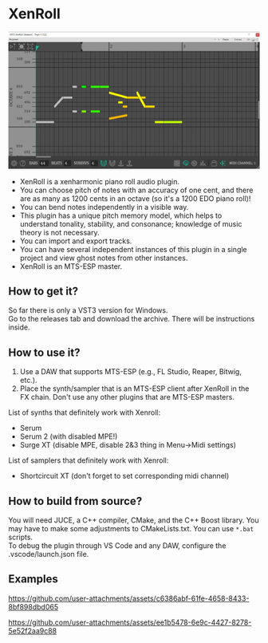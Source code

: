 # XenRoll

![alt text](preview.png)

* XenRoll is a xenharmonic piano roll audio plugin.  
* You can choose pitch of notes with an accuracy of one cent, and there are as many as 1200 cents in an octave (so it's a 1200 EDO piano roll)! 
* You can bend notes independently in a visible way.  
* This plugin has a unique pitch memory model, which helps to understand tonality, stability, and consonance; knowledge of music theory is not necessary.  
* You can import and export tracks.
* You can have several independent instances of this plugin in a single project and view ghost notes from other instances.
* XenRoll is an MTS-ESP master.

## How to get it?
So far there is only a VST3 version for Windows.  
Go to the releases tab and download the archive. There will be instructions inside.

## How to use it?
1. Use a DAW that supports MTS-ESP (e.g., FL Studio, Reaper, Bitwig, etc.).  
2. Place the synth/sampler that is an MTS-ESP client after XenRoll in the FX chain. Don't use any other plugins that are MTS-ESP masters.  

List of synths that definitely work with Xenroll:  
* Serum  
* Serum 2 (with disabled MPE!)  
* Surge XT (disable MPE, disable 2&3 thing in Menu->Midi settings)
 
List of samplers that definitely work with Xenroll:  
* Shortcircuit XT (don't forget to set corresponding midi channel) 

## How to build from source?
You will need JUCE, a C++ compiler, CMake, and the C++ Boost library. You may have to make some adjustments to CMakeLists.txt. You can use `*.bat` scripts.  
To debug the plugin through VS Code and any DAW, configure the .vscode/launch.json file.

## Examples

https://github.com/user-attachments/assets/c6386abf-61fe-4658-8433-8bf898dbd065

https://github.com/user-attachments/assets/ee1b5478-6e9c-4427-8278-5e52f2aa9c88

